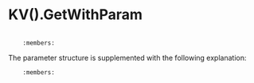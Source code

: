# KV().GetWithParam

```{doxygenfunction} YR::KVManager::GetWithParam(const std::vector<std::string> &keys, const YR::GetParams &params, int timeout = DEFAULT_GET_TIMEOUT_SEC)
```

```{doxygenstruct} YR::GetParam
    :members:
```

The parameter structure is supplemented with the following explanation:

```{doxygenstruct} YR::GetParams
    :members:
```